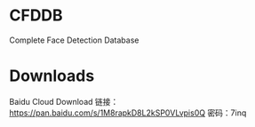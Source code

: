 # CFDDB
Complete Face Detection Database

# Downloads
Baidu Cloud Download
链接：https://pan.baidu.com/s/1M8rapkD8L2kSP0VLvpis0Q 密码：7inq
